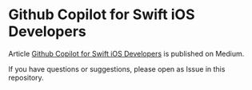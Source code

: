 # Github Copilot for Swift iOS Developers

Article [Github Copilot for Swift iOS Developers](https://medium.com/@rudi.farkas/github-copilot-for-swift-ios-developers-85b3369696d0) is published on Medium.

If you have questions or suggestions, please open as Issue in this repository.
